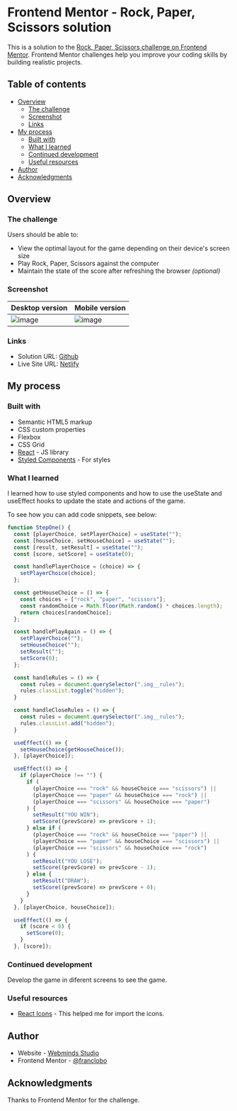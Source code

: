 # Frontend Mentor - Rock, Paper, Scissors solution

This is a solution to the [Rock, Paper, Scissors challenge on Frontend Mentor](https://www.frontendmentor.io/challenges/rock-paper-scissors-game-pTgwgvgH). Frontend Mentor challenges help you improve your coding skills by building realistic projects.

## Table of contents

- [Overview](#overview)
  - [The challenge](#the-challenge)
  - [Screenshot](#screenshot)
  - [Links](#links)
- [My process](#my-process)
  - [Built with](#built-with)
  - [What I learned](#what-i-learned)
  - [Continued development](#continued-development)
  - [Useful resources](#useful-resources)
- [Author](#author)
- [Acknowledgments](#acknowledgments)

## Overview

### The challenge

Users should be able to:

- View the optimal layout for the game depending on their device's screen size
- Play Rock, Paper, Scissors against the computer
- Maintain the state of the score after refreshing the browser _(optional)_

### Screenshot

| Desktop version | Mobile version |
|---|---|
| ![image](https://github.com/franclobo/rock-paper-scissors-app/assets/58642949/4be134bb-f870-4b82-8d80-1c582aadd6b1) | ![image](https://github.com/franclobo/rock-paper-scissors-app/assets/58642949/5a9b858b-4993-43be-ae11-7f0f7ab2aa4b) |



### Links

- Solution URL: [Github](https://github.com/franclobo/rock-paper-scissors-app)
- Live Site URL: [Netlify](https://rock-paper-scisors-app.netlify.app/)

## My process

### Built with

- Semantic HTML5 markup
- CSS custom properties
- Flexbox
- CSS Grid
- [React](https://reactjs.org/) - JS library
- [Styled Components](https://react-icons.github.io/react-icons/) - For styles

### What I learned

I learned how to use styled components and how to use the useState and useEffect hooks to update the state and actions of the game.

To see how you can add code snippets, see below:

```js
function StepOne() {
  const [playerChoice, setPlayerChoice] = useState("");
  const [houseChoice, setHouseChoice] = useState("");
  const [result, setResult] = useState("");
  const [score, setScore] = useState(0);

  const handlePlayerChoice = (choice) => {
    setPlayerChoice(choice);
  };

  const getHouseChoice = () => {
    const choices = ["rock", "paper", "scissors"];
    const randomChoice = Math.floor(Math.random() * choices.length);
    return choices[randomChoice];
  };

  const handlePlayAgain = () => {
    setPlayerChoice("");
    setHouseChoice("");
    setResult("");
    setScore(0);
  };

  const handleRules = () => {
    const rules = document.querySelector(".img__rules");
    rules.classList.toggle("hidden");
  }

  const handleCloseRules = () => {
    const rules = document.querySelector(".img__rules");
    rules.classList.add("hidden");
  }

  useEffect(() => {
    setHouseChoice(getHouseChoice());
  }, [playerChoice]);

  useEffect(() => {
    if (playerChoice !== "") {
      if (
        (playerChoice === "rock" && houseChoice === "scissors") ||
        (playerChoice === "paper" && houseChoice === "rock") ||
        (playerChoice === "scissors" && houseChoice === "paper")
      ) {
        setResult("YOU WIN");
        setScore((prevScore) => prevScore + 1);
      } else if (
        (playerChoice === "rock" && houseChoice === "paper") ||
        (playerChoice === "paper" && houseChoice === "scissors") ||
        (playerChoice === "scissors" && houseChoice === "rock")
      ) {
        setResult("YOU LOSE");
        setScore((prevScore) => prevScore - 1);
      } else {
        setResult("DRAW");
        setScore((prevScore) => prevScore + 0);
      }
    }
  }, [playerChoice, houseChoice]);

  useEffect(() => {
    if (score < 0) {
      setScore(0);
    }
  }, [score]);
```

### Continued development

Develop the game in diferent screens to see the game.

### Useful resources

- [React Icons](https://react-icons.github.io/react-icons/) - This helped me for import the icons.

## Author

- Website - [Webminds Studio](https://webmindsstudio.com/)
- Frontend Mentor - [@franclobo](https://www.frontendmentor.io/profile/franclobo)

## Acknowledgments

Thanks to Frontend Mentor for the challenge.
